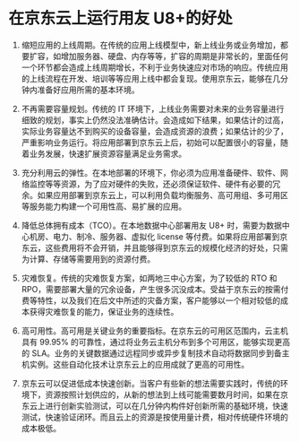# 在京东云上运行用友 U8+的好处 

1. 缩短应用的上线周期。在传统的应用上线模型中，新上线业务或业务增加，都要扩容，如增加服务器、硬盘、内存等等，扩容的周期是非常长的，里面任何一个环节都会造成上线周期增长，不利于业务快速应对市场的响应。传统应用的上线流程在开发、培训等等应用上线中都会复现。使用京东云，能够在几分钟内准备好应用所需的基本环境。 

2. 不再需要容量规划。传统的 IT 环境下，上线业务需要对未来的业务容量进行细致的规划，事实上仍然没法准确估计。会造成如下结果，如果估计的过高，实际业务容量达不到购买的设备容量，会造成资源的浪费；如果估计的少了，严重影响业务运行。将应用部署到京东云上后，初始可以配置很小的容量，随着业务发展，快速扩展资源容量满足业务需求。

3. 充分利用云的弹性。在本地部署的环境下，你必须为应用准备硬件、软件、网络监控等等资源，为了应对硬件的失败，还必须保证软件、硬件有必要的冗余。如果应用部署到京东云上，可以利用负载均衡服务、高可用组、多可用区等服务能力构建一个可用性高、易扩展的应用。 

4. 降低总体拥有成本（TCO）。在本地数据中心部署用友 U8+ 时，需要为数据中心机房、电力、制冷、服务器、虚拟化 license 等付费。如果将应用部署到京东云，这些费用将不会开销，并且能够得到京东云的规模化经济的好处，只需为计算、存储等需要用到的资源付费。 

5. 灾难恢复。传统的灾难恢复方案，如两地三中心方案，为了较低的 RTO 和 RPO，需要部署大量的冗余设备，产生很多沉没成本。受益于京东云的按需付费等特性，以及我们在后文中所述的灾备方案，客户能够以一个相对较低的成本获得灾难恢复的能力，保证业务的连续性。 

6. 高可用性。高可用是关键业务的重要指标。在京东云的可用区范围内，云主机具有 99.95% 的可靠性，通过将业务云主机分布到多个可用区，能够实现更高的 SLA。业务的关键数据通过远程同步或异步复制技术自动将数据同步到备主机实例。这些自动化技术让京东云上的应用成就了更高的可用性。 

7. 京东云可以促进低成本快速创新。当客户有些新的想法需要实践时，传统的环境下，资源按照计划供应的，从新的想法到上线可能需要数月时间，如果在京东云上进行创新实验测试，可以在几分钟内构件好创新所需的基础环境，快速测试，快速验证闭环。而且云上的资源是按使用量计费，相对传统硬件环境的成本极低。 
